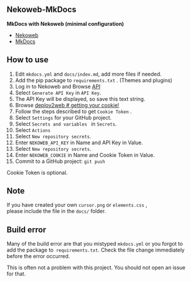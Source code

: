<!-- 2025/06/22 MkDocs 1.6.1 -->

## Nekoweb-MkDocs

**MkDocs with Nekoweb (minimal configuration)**

- [Nekoweb](https://nekoweb.org/)
- [MkDocs](https://www.mkdocs.org/)

## How to use

1. Edit `mkdocs.yml` and `docs/index.md`, add more files if needed.
2. Add the pip package to `requirements.txt` . (Themes and plugins)
3. Log in to Nekoweb and Browse [API](https://nekoweb.org/api)
5. Select `Generate API Key` in `API Key`. 
6. The API Key will be displayed, so save this text string.
7. Browse [deploy2web # getting your cookie!](https://deploy.nekoweb.org/#getting-your-cookie)
8. Follow the steps described to get `Cookie Token` .
9. Select `Settings` for your GitHub project.
10. Select `Secrets and variables ` in `Secrets`.
11. Select `Actions`
12. Select `New repository secrets`.
13. Enter `NEKOWEB_API_KEY` in Name and API Key in Value.
14. Select `New repository secrets`.
15. Enter `NEKOWEB_COOKIE` in Name and Cookie Token in Value.
16. Commit to a GitHub project: `git push`

Cookie Token is optional.

## Note

If you have created your own `cursor.png` or `elements.css` ,  
please include the file in the `docs/` folder.

## Build error

Many of the build error are that you mistyped `mkdocs.yml`
or you forgot to add the package to` requirements.txt`.
Check the file change immediately before the error occurred.

This is often not a problem with this project.
You should not open an issue for that.
